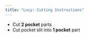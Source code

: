 ```yaml
---
title: "Lucy: Cutting Instructions"
---
```


- Cut **2 pocket** parts
- Cut pocket slit into **1 pocket** part
